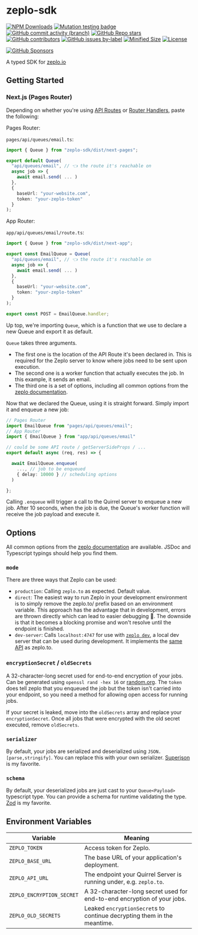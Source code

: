 # zeplo-sdk

[![NPM Downloads](https://img.shields.io/npm/dw/zeplo-sdk?style=flat&logo=npm)](https://www.npmjs.com/package/zeplo-sdk)
[![Mutation testing badge](https://img.shields.io/endpoint?logo=stryker&style=flat&url=https%3A%2F%2Fbadge-api.stryker-mutator.io%2Fgithub.com%2Fsaiichihashimoto%2Fzeplo-sdk%2Fmain)](https://dashboard.stryker-mutator.io/reports/github.com/saiichihashimoto/zeplo-sdk/main)
[![GitHub commit activity (branch)](https://img.shields.io/github/commit-activity/m/saiichihashimoto/zeplo-sdk?style=flat&logo=github)](https://github.com/saiichihashimoto/zeplo-sdk/pulls?q=is%3Apr+is%3Aclosed)
[![GitHub Repo stars](https://img.shields.io/github/stars/saiichihashimoto/zeplo-sdk?style=flat&logo=github)](https://github.com/saiichihashimoto/zeplo-sdk/stargazers)
[![GitHub contributors](https://img.shields.io/github/contributors/saiichihashimoto/zeplo-sdk?style=flat&logo=github)](https://github.com/saiichihashimoto/zeplo-sdk/graphs/contributors)
[![GitHub issues by-label](https://img.shields.io/github/issues/saiichihashimoto/zeplo-sdk/help%20wanted?style=flat&logo=github&color=007286)](https://github.com/saiichihashimoto/zeplo-sdk/labels/help%20wanted)
[![Minified Size](https://img.shields.io/bundlephobia/min/zeplo-sdk?style=flat)](https://www.npmjs.com/package/zeplo-sdk?activeTab=code)
[![License](https://img.shields.io/github/license/saiichihashimoto/zeplo-sdk?style=flat)](LICENSE)

[![GitHub Sponsors](https://img.shields.io/github/sponsors/saiichihashimoto?style=flat)](https://github.com/sponsors/saiichihashimoto)

A typed SDK for [zeplo.io](https://zeplo.io)

## Getting Started

### Next.js (Pages Router)

Depending on whether you're using [API Routes](https://nextjs.org/docs/api-routes/introduction) or [Router Handlers](https://nextjs.org/docs/app/building-your-application/routing/router-handlers), paste the following:

Pages Router:

`pages/api/queues/email.ts`:

```typescript
import { Queue } from "zeplo-sdk/dist/next-pages";

export default Queue(
  "api/queues/email", // 👈 the route it's reachable on
  async job => {
    await email.send( ... )
  },
  {
    baseUrl: "your-website.com",
    token: "your-zeplo-token"
  }
);
```

App Router:

`app/api/queues/email/route.ts`:

```typescript
import { Queue } from "zeplo-sdk/dist/next-app";

export const EmailQueue = Queue(
  "api/queues/email", // 👈 the route it's reachable on
  async job => {
    await email.send( ... )
  },
  {
    baseUrl: "your-website.com",
    token: "your-zeplo-token"
  }
);

export const POST = EmailQueue.handler;
```

Up top, we're importing `Queue`, which is a function that we use to declare a new Queue and export it as default.

`Queue` takes three arguments.

- The first one is the location of the API Route it's been declared in. This is required for the Zeplo server to know where jobs need to be sent upon execution.
- The second one is a worker function that actually executes the job. In this example, it sends an email.
- The third one is a set of options, including all common options from the [zeplo documentation](https://zeplo.io/docs/queue/).

Now that we declared the Queue, using it is straight forward. Simply import it and enqueue a new job:

```typescript
// Pages Router
import EmailQueue from "pages/api/queues/email";
// App Router
import { EmailQueue } from "app/api/queues/email"

// could be some API route / getServerSideProps / ...
export default async (req, res) => {

  await EmailQueue.enqueue(
    ..., // job to be enqueued
    { delay: 10000 } // scheduling options
  )

};
```

Calling `.enqueue` will trigger a call to the Quirrel server to enqueue a new job. After 10 seconds, when the job is due, the Queue's worker function will receive the job payload and execute it.

## Options

All common options from the [zeplo documentation](https://zeplo.io/docs/queue/) are available. JSDoc and Typescript typings should help you find them.

### `mode`

There are three ways that Zeplo can be used:

- `production`: Calling `zeplo.to` as expected. Default value.
- `direct`: The easiest way to run Zeplo in your development environment is to simply remove the zeplo.to/ prefix based on an environment variable. This approach has the advantage that in development, errors are thrown directly which can lead to easier debugging 🙌. The downside is that it becomes a blocking promise and won't resolve until the endpoint is finished.
- `dev-server`: Calls `localhost:4747` for use with [`zeplo dev`](https://zeplo.io/docs/cli), a local dev server that can be used during development. It implements the [same API](https://zeplo.io/docs) as zeplo.to.

### `encryptionSecret` / `oldSecrets`

A 32-character-long secret used for end-to-end encryption of your jobs. Can be generated using `openssl rand -hex 16` or [random.org](https://www.random.org/strings/?num=2&len=16&digits=on&upperalpha=on&loweralpha=on&unique=on&format=html&rnd=new). The `token` does tell zeplo that you enqueued the job but the token isn't carried into your endpoint, so you need a method for allowing open access for running jobs.

If your secret is leaked, move into the `oldSecrets` array and replace your `encryptionSecret`. Once all jobs that were encrypted with the old secret executed, remove `oldSecrets`.

### `serializer`

By default, your jobs are serialized and deserialized using `JSON.[parse,stringify]`. You can replace this with your own serializer. [Superjson](https://www.npmjs.com/package/superjson) is my favorite.

### `schema`

By default, your deserialized jobs are just cast to your `Queue<Payload>` typescript type. You can provide a schema for runtime validating the type. [Zod](https://zod.dev/) is my favorite.

## Environment Variables

| Variable                  | Meaning                                                                 |
| ------------------------- | ----------------------------------------------------------------------- |
| `ZEPLO_TOKEN`             | Access token for Zeplo.                                                 |
| `ZEPLO_BASE_URL`          | The base URL of your application's deployment.                          |
| `ZEPLO_API_URL`           | The endpoint your Quirrel Server is running under, e.g. `zeplo.to`.     |
| `ZEPLO_ENCRYPTION_SECRET` | A 32-character-long secret used for end-to-end encryption of your jobs. |
| `ZEPLO_OLD_SECRETS`       | Leaked `encryptionSecret`s to continue decrypting them in the meantime. |
